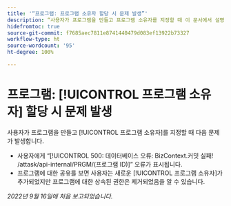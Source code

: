 ```yaml
---
title: '“프로그램: 프로그램 소유자 할당 시 문제 발생”'
description: “사용자가 프로그램을 만들고 프로그램 소유자를 지정할 때 이 문서에서 설명하는 문제가 발생합니다.”
hidefromtoc: true
source-git-commit: f7685aec7811e8741440479d083ef13922b73327
workflow-type: ht
source-wordcount: '95'
ht-degree: 100%

---
```



# 프로그램: [!UICONTROL 프로그램 소유자] 할당 시 문제 발생

사용자가 프로그램을 만들고 [!UICONTROL 프로그램 소유자]를 지정할 때 다음 문제가 발생합니다.

* 사용자에게 “[!UICONTROL 500: 데이터베이스 오류: BizContext.커밋 실패! /attask/api-internal/PRGM/(프로그램 ID)]” 오류가 표시됩니다.
* 프로그램에 대한 공유를 보면 사용자는 새로운 [!UICONTROL 프로그램 소유자]가 추가되었지만 프로그램에 대한 상속된 권한은 제거되었음을 알 수 있습니다.

_2022년 9월 16일에 처음 보고되었습니다._

